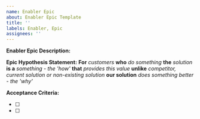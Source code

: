 ```yaml
---
name: Enabler Epic
about: Enabler Epic Template
title: ''
labels: Enabler, Epic
assignees: ''
---
```

**Enabler Epic Description:** 


**Epic Hypothesis Statement:**
**For** _customers_
**who** _do something_
**the** _solution_
**is a** _something - the 'how'_
**that** _provides this value_
**unlike** _competitor, current solution or non-existing solution_
**our solution** _does something better - the 'why'_

**Acceptance Criteria:**

- [ ] 
- [ ] 
